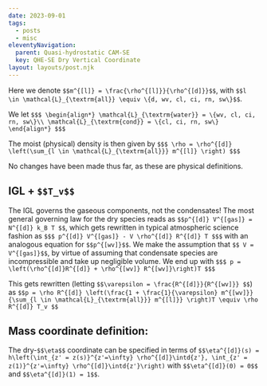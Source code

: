 ```yaml
---
date: 2023-09-01
tags:
  - posts
  - misc
eleventyNavigation:
  parent: Quasi-hydrostatic CAM-SE
  key: QHE-SE Dry Vertical Coordinate
layout: layouts/post.njk
---
```


Here we denote `$$m^{[l]} = \frac{\rho^{[l]}}{\rho^{[d]}}$$`, with `$$l \in \mathcal{L}_{\textrm{all}} \equiv \{d, wv, cl, ci, rn, sw\}$$`.

We let
`$$$
\begin{align*}
  \mathcal{L}_{\textrm{water}} = \{wv, cl, ci, rn, sw\}\\
  \mathcal{L}_{\textrm{cond}} = \{cl, ci, rn, sw\}
\end{align*}
$$$
`

The moist (physical) density is then given by
`$$$ \rho = \rho^{[d]} \left(\sum_{l \in \mathcal{L}_{\textrm{all}}} m^{[l]} \right) $$$`

No changes have been made thus far, as these are physical definitions.
## IGL + `$$T_v$$`

The IGL governs the gaseous components, not the condensates! 
The most general governing law for the dry species reads as `$$p^{[d]} V^{[gas]} = N^{[d]} k_B T $$`,
which gets rewritten in typical atmospheric science fashion as
`$$$
p^{[d]} V^{[gas]} - V \rho^{[d]} R^{[d]} T
$$$`
with an analogous equation for `$$p^{[wv]}$$`. We make the assumption that `$$ V = V^{[gas]}$$`, 
by virtue of assuming that condensate species are incompressible and take up negligible volume.
We end up with
`$$$
p = \left(\rho^{[d]}R^{[d]} + \rho^{[wv]} R^{[wv]}\right)T
$$$`

This gets rewritten (letting `$$\varepsilon = \frac{R^{[d]}}{R^{[wv]}} $$`) as
`$$p = \rho R^{[d]} \left(\frac{1 + \frac{1}{\varepsilon} m^{[wv]}}{\sum_{l \in \mathcal{L}_{\textrm{all}}} m^{[l]}} \right)T \equiv \rho R^{[d]} T_v $$`

## Mass coordinate definition:
The dry-`$$\eta$$` coordinate can be specified in terms of `$$\eta^{[d]}(s) = h\left(\int_{z' = z(s)}^{z'=\infty} \rho^{[d]}\intd{z'}, \int_{z' = z(1)}^{z'=\infty} \rho^{[d]}\intd{z'}\right)`
with `$$\eta^{[d]}(0) = 0$$` and `$$\eta^{[d]}(1) = 1$$`.
